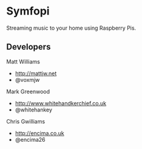Symfopi
=======
Streaming music to your home using Raspberry Pis.

Developers
----------
Matt Williams  
* http://mattjw.net
* @voxmjw

Mark Greenwood  
* http://www.whitehandkerchief.co.uk
* @whitehankey

Chris Gwilliams  
* http://encima.co.uk
* @encima26

